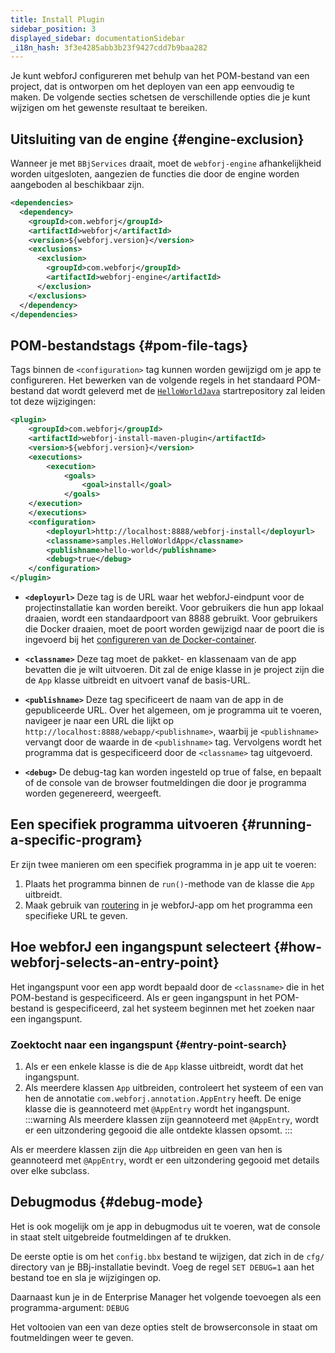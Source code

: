 ```yaml
---
title: Install Plugin
sidebar_position: 3
displayed_sidebar: documentationSidebar
_i18n_hash: 3f3e4285abb3b23f9427cdd7b9baa282
---
```

Je kunt webforJ configureren met behulp van het POM-bestand van een project, dat is ontworpen om het deployen van een app eenvoudig te maken. De volgende secties schetsen de verschillende opties die je kunt wijzigen om het gewenste resultaat te bereiken.

## Uitsluiting van de engine {#engine-exclusion}

Wanneer je met `BBjServices` draait, moet de `webforj-engine` afhankelijkheid worden uitgesloten, aangezien de functies die door de engine worden aangeboden al beschikbaar zijn.

```xml
<dependencies>
  <dependency>
    <groupId>com.webforj</groupId>
    <artifactId>webforj</artifactId>
    <version>${webforj.version}</version>
    <exclusions>
      <exclusion>
        <groupId>com.webforj</groupId>
        <artifactId>webforj-engine</artifactId>
      </exclusion>
    </exclusions> 
  </dependency>
</dependencies>
```

## POM-bestandstags {#pom-file-tags}

Tags binnen de `<configuration>` tag kunnen worden gewijzigd om je app te configureren. Het bewerken van de volgende regels in het standaard POM-bestand dat wordt geleverd met de [`HelloWorldJava`](https://github.com/webforj/HelloWorldJava) startrepository zal leiden tot deze wijzigingen:

```xml {13-16} showLineNumbers
<plugin>
    <groupId>com.webforj</groupId>
    <artifactId>webforj-install-maven-plugin</artifactId>
    <version>${webforj.version}</version>
    <executions>
        <execution>
            <goals>
                <goal>install</goal>
            </goals>
    </execution>
    </executions>
    <configuration>
        <deployurl>http://localhost:8888/webforj-install</deployurl>
        <classname>samples.HelloWorldApp</classname>
        <publishname>hello-world</publishname>
        <debug>true</debug>
    </configuration>
</plugin>
```

- **`<deployurl>`** Deze tag is de URL waar het webforJ-eindpunt voor de projectinstallatie kan worden bereikt. Voor gebruikers die hun app lokaal draaien, wordt een standaardpoort van 8888 gebruikt. Voor gebruikers die Docker draaien, moet de poort worden gewijzigd naar de poort die is ingevoerd bij het [configureren van de Docker-container](./docker#2-configuration).

- **`<classname>`** Deze tag moet de pakket- en klassenaam van de app bevatten die je wilt uitvoeren. Dit zal de enige klasse in je project zijn die de `App` klasse uitbreidt en uitvoert vanaf de basis-URL.

- **`<publishname>`** Deze tag specificeert de naam van de app in de gepubliceerde URL. Over het algemeen, om je programma uit te voeren, navigeer je naar een URL die lijkt op `http://localhost:8888/webapp/<publishname>`, waarbij je `<publishname>` vervangt door de waarde in de `<publishname>` tag. Vervolgens wordt het programma dat is gespecificeerd door de `<classname>` tag uitgevoerd.

- **`<debug>`** De debug-tag kan worden ingesteld op true of false, en bepaalt of de console van de browser foutmeldingen die door je programma worden gegenereerd, weergeeft. 

## Een specifiek programma uitvoeren {#running-a-specific-program}

Er zijn twee manieren om een specifiek programma in je app uit te voeren:

1. Plaats het programma binnen de `run()`-methode van de klasse die `App` uitbreidt.
2. Maak gebruik van [routering](../../routing/overview) in je webforJ-app om het programma een specifieke URL te geven.

## Hoe webforJ een ingangspunt selecteert {#how-webforj-selects-an-entry-point}

Het ingangspunt voor een app wordt bepaald door de `<classname>` die in het POM-bestand is gespecificeerd. 
Als er geen ingangspunt in het POM-bestand is gespecificeerd, zal het systeem beginnen met het zoeken naar een ingangspunt.

### Zoektocht naar een ingangspunt {#entry-point-search}

1. Als er een enkele klasse is die de `App` klasse uitbreidt, wordt dat het ingangspunt.
2. Als meerdere klassen `App` uitbreiden, controleert het systeem of een van hen de annotatie `com.webforj.annotation.AppEntry` heeft. De enige klasse die is geannoteerd met `@AppEntry` wordt het ingangspunt.
    :::warning
    Als meerdere klassen zijn geannoteerd met `@AppEntry`, wordt er een uitzondering gegooid die alle ontdekte klassen opsomt.
    :::

Als er meerdere klassen zijn die `App` uitbreiden en geen van hen is geannoteerd met `@AppEntry`, wordt er een uitzondering gegooid met details over elke subclass.

## Debugmodus {#debug-mode}

Het is ook mogelijk om je app in debugmodus uit te voeren, wat de console in staat stelt uitgebreide foutmeldingen af te drukken.

De eerste optie is om het `config.bbx` bestand te wijzigen, dat zich in de `cfg/` directory van je BBj-installatie bevindt. Voeg de regel `SET DEBUG=1` aan het bestand toe en sla je wijzigingen op.

Daarnaast kun je in de Enterprise Manager het volgende toevoegen als een programma-argument: `DEBUG`

Het voltooien van een van deze opties stelt de browserconsole in staat om foutmeldingen weer te geven.
